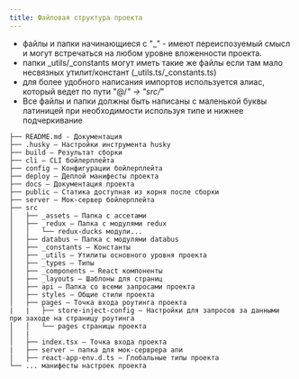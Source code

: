```yaml
---
title: Файловая структура проекта
---
```


- файлы и папки начинающиеся с "_" - имеют переиспозуемый смысл и могут встречаться на любом уровне вложенности проекта.
- папки _utils/_constants могут иметь такие же файлы если там мало несвязных утилит/констант (_utils.ts/_constants.ts)
- для более удобного написания импортов используется алиас, который ведет по пути "@/*" -> "src/*"
- Все файлы и папки должны быть написаны с маленькой буквы латиницей при необходимости используя типе и нижнее подчеркивание

```
├── README.md - Документация
├── .husky – Настройки инструмента husky
├── build – Результат сборки
├── cli – CLI бойлерплейта
├── config – Конфигурации бойлерплейта
├── deploy – Деплой манифесты проекта
├── docs – Документация проекта
├── public – Статика доступная из корня после сборки
├── server – Мок-сервер бойлерплейта
├── src
│   ├── _assets – Папка с ассетами
│   ├── _redux – Папка с модулями redux
│   │   └── redux-ducks модули...
│   ├── databus – Папка с модулями databus
│   ├── _constants – Константы
│   ├── _utils – Утилиты основного уровня проекта
│   ├── _types – Типы
│   ├── _components – React компоненты
│   ├── _layouts – Шаблоны для страниц
│   ├── api – Папка со всеми запросами проекта
│   ├── styles – Общие стили проекта
│   ├── pages – Точка входа роутинга проекта
|   |   ├── store-inject-config – Настройки для запросов за данными при заходе на страницу роутинга
│   │   └── pages страницы проекта
│   |
│   ├── index.tsx – Точка входа проекта
|   ├── server – папка для мок-серврера апи
│   ├── react-app-env.d.ts – Глобальные типы проекта
└── ... манифесты настроек проекта
```